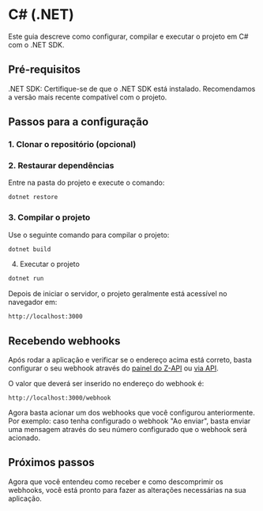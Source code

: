 # C# (.NET)

Este guia descreve como configurar, compilar e executar o projeto em C# com o .NET SDK.

## Pré-requisitos

.NET SDK: Certifique-se de que o .NET SDK está instalado. Recomendamos a versão mais recente compatível com o projeto.

## Passos para a configuração

### 1. Clonar o repositório (opcional)

### 2. Restaurar dependências

Entre na pasta do projeto e execute o comando:

```bash
dotnet restore
```

### 3. Compilar o projeto

Use o seguinte comando para compilar o projeto:

```bash
dotnet build
```

4. Executar o projeto

```bash
dotnet run
```

Depois de iniciar o servidor, o projeto geralmente está acessível no navegador em:

```plaintext
http://localhost:3000
```

## Recebendo webhooks

Após rodar a aplicação e verificar se o endereço acima está correto, basta configurar o seu webhook através do [painel do Z-API](https://developer.z-api.io/webhooks/introduction#via-painel) ou [via API](https://developer.z-api.io/webhooks/introduction#via-api).

O valor que deverá ser inserido no endereço do webhook é:

```plaintext
http://localhost:3000/webhook
```

Agora basta acionar um dos webhooks que você configurou anteriormente. Por exemplo: caso tenha configurado o webhook "Ao enviar", basta enviar uma mensagem através do seu número configurado que o webhook será acionado.

## Próximos passos

Agora que você entendeu como receber e como descomprimir os webhooks, você está pronto para fazer as alterações necessárias na sua aplicação.
